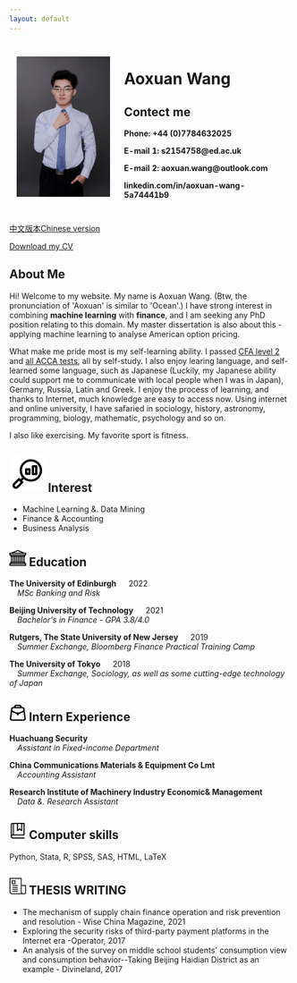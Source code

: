 ```yaml
---
layout: default
---
```

<!DOCTYPE HTML>
<html lang="en">
<head>
<title>Aoxuan Wang's Home Page</title>
<meta name="author" content="Aoxouan Wang">
</head>


<table  style="width:100%;border:none;border-spacing:0px;border-collapse:separate;margin-right:auto;margin-left:auto;cellspacing=0;border-left: none;border-right: none;" ><tbody>
  <tr style="padding:0px">
    <td style="padding:2.5%;width:38.2%;vertical-align:middle;border:none">
    <img src=".\myphoto.jpg" width="100%">      
    </td>
    <td style="padding:2.5%;width:61.8%;vertical-align:middle;border:none">
      <h1 style="border:none">Aoxuan Wang</h1>
      <h2 style="border:none">Contect me</h2>
      <p><b>Phone: +44 (0)7784632025 </b></p>
      <p><b>E-mail 1: s2154758@ed.ac.uk</b></p>
      <p><b>E-mail 2: aoxuan.wang@outlook.com</b></p>
      <p><b>linkedin.com/in/aoxuan-wang-5a74441b9</b></p>
    </td>
  </tr>
</tbody></table>

[中文版本Chinese version](./chineseversion.md)

[Download my CV](./CV_Aoxuan%20WANG%20.pdf)

## About Me

Hi! Welcome to my website. My name is Aoxuan Wang.  (Btw, the pronunciation of 'Aoxuan' is similar to 'Ocean'.) I have strong interest in combining <b>machine learning</b> with <b>finance</b>, and I am seeking any PhD position relating to this domain. My master dissertation is also about this - applying machine learning to analyse American option pricing.

What make me pride most is my self-learning ability. I passed [CFA level 2](https://basno.com/trteno4e) and [all ACCA tests](./ACCA%20Certificate.pdf), all by self-study. I also enjoy learing language, and self-learned some language, such as Japanese (Luckily, my Japanese ability could support me to communicate with local people when I was in Japan), Germany, Russia, Latin and Greek. I enjoy the process of learning, and thanks to Internet, much knowledge are easy to access now. Using internet and online university, I have safaried in sociology, history, astronomy, programming, biology, mathematic, psychology and so on.

I also like exercising. My favorite sport is fitness.

## ![alt interesting](./icons/research1.svg)  Interest
- Machine Learning &. Data Mining
- Finance & Accounting
- Business Analysis


## <img width="30px" src="./icons/university.svg"> Education

**The University of Edinburgh**   &emsp;  2022
<br />&emsp;_MSc Banking and Risk_

**Beijing University of Technology**   &emsp;   2021
<br />&emsp;_Bachelor's in Finance - GPA 3.8/4.0_

**Rutgers, The State University of New Jersey**   &emsp;  2019
<br />&emsp;_Summer Exchange, Bloomberg Finance Practical Training Camp_

**The University of Tokyo**   &emsp;   2018
<br />&emsp;_Summer Exchange, Sociology, as well as some cutting-edge technology of Japan_


## <img width="30px" src="./icons/experience.svg"> Intern Experience
**Huachuang Security**
<br />&emsp;_Assistant in Fixed-income Department_

**China Communications Materials & Equipment Co Lmt**
<br />&emsp;_Accounting Assistant_

**Research Institute of Machinery Industry Economic& Management**
<br />&emsp;_Data &. Research Assistant_

## <img width="30px" src="./icons/skill.svg"> Computer skills
Python, Stata, R, SPSS, SAS, HTML, LaTeX

## <img width="30px" src="./icons/news.svg"> THESIS WRITING
- The mechanism of supply chain finance operation and risk prevention and resolution - Wise China Magazine, 2021
- Exploring the security risks of third-party payment platforms in the Internet era -Operator, 2017
- An analysis of the survey on middle school students' consumption view and consumption behavior--Taking Beijing Haidian District as an example - Divineland, 2017

</html>
